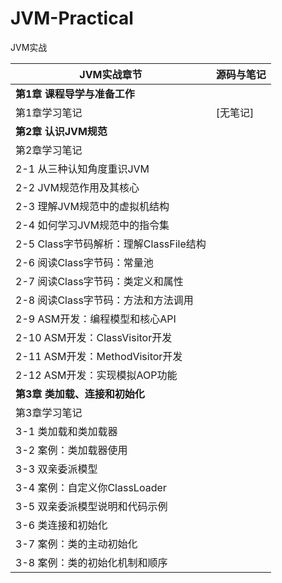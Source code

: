 # JVM-Practical
JVM实战

| JVM实战章节                            | 源码与笔记 |
| -------------------------------------- | ---------- |
| **第1章 课程导学与准备工作**           |            |
| 第1章学习笔记                          | [无笔记]   |
| **第2章 认识JVM规范**                  |            |
| 第2章学习笔记                          |            |
| 2-1 从三种认知角度重识JVM              |            |
| 2-2 JVM规范作用及其核心                |            |
| 2-3 理解JVM规范中的虚拟机结构          |            |
| 2-4 如何学习JVM规范中的指令集          |            |
| 2-5 Class字节码解析：理解ClassFile结构 |            |
| 2-6 阅读Class字节码：常量池            |            |
| 2-7 阅读Class字节码：类定义和属性      |            |
| 2-8 阅读Class字节码：方法和方法调用    |            |
| 2-9 ASM开发：编程模型和核心API         |            |
| 2-10 ASM开发：ClassVisitor开发         |            |
| 2-11 ASM开发：MethodVisitor开发        |            |
| 2-12 ASM开发：实现模拟AOP功能          |            |
| **第3章 类加载、连接和初始化**         |            |
| 第3章学习笔记                          |            |
| 3-1 类加载和类加载器                   |            |
| 3-2 案例：类加载器使用                 |            |
| 3-3 双亲委派模型                       |            |
| 3-4 案例：自定义你ClassLoader          |            |
| 3-5 双亲委派模型说明和代码示例         |            |
| 3-6 类连接和初始化                     |            |
| 3-7 案例：类的主动初始化               |            |
| 3-8 案例：类的初始化机制和顺序         |            |







